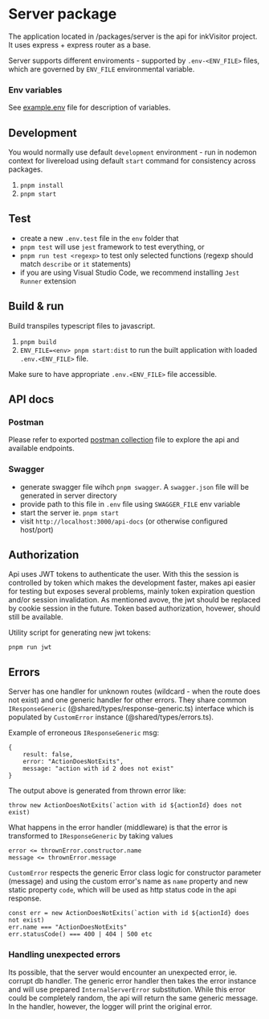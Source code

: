 # Server package

The application located in /packages/server is the api for inkVisitor project.
It uses express + express router as a base.

Server supports different enviroments - supported by `.env-<ENV_FILE>` files, which are governed by `ENV_FILE` environmental variable.

### Env variables

See [example.env](./env/example.env) file for description of variables.

## Development

You would normally use default `development` environment - run in nodemon context for livereload using default `start` command for consistency across packages.

1. `pnpm install`
2. `pnpm start`

## Test

- create a new `.env.test` file in the `env` folder that
- `pnpm test` will use `jest` framework to test everything, or
- `pnpm run test <regexp>` to test only selected functions (regexp should match `describe` or `it` statements)
- if you are using Visual Studio Code, we recommend installing `Jest Runner` extension

## Build & run

Build transpiles typescript files to javascript.

1. `pnpm build`
2. `ENV_FILE=<env> pnpm start:dist` to run the built application with loaded `.env.<ENV_FILE>` file.

Make sure to have appropriate `.env.<ENV_FILE>` file accessible.

## API docs

### Postman

Please refer to exported [postman collection](./postman/inkvisitor_api.postman_collection.json) file to explore the api and available endpoints.

### Swagger

- generate swagger file wihch `pnpm swagger`. A `swagger.json` file will be generated in server directory
- provide path to this file in `.env` file using `SWAGGER_FILE` env variable
- start the server ie. `pnpm start`
- visit `http://localhost:3000/api-docs` (or otherwise configured host/port)

## Authorization

Api uses JWT tokens to authenticate the user. With this the session is controlled by token which makes the development faster, makes api easier for testing but exposes several problems, mainly token expiration question and/or session invalidation. As mentioned avove, the jwt should be replaced by cookie session in the future. Token based authorization, hovewer, should still be available.

Utility script for generating new jwt tokens:

`pnpm run jwt`

## Errors

Server has one handler for unknown routes (wildcard - when the route does not exist) and one generic handler for other errors.
They share common `IResponseGeneric` (@shared/types/response-generic.ts) interface which is populated by `CustomError` instance (@shared/types/errors.ts).

Example of erroneous `IResponseGeneric` msg:

```
{
    result: false,
    error: "ActionDoesNotExits",
    message: "action with id 2 does not exist"
}
```

The output above is generated from thrown error like:

```
throw new ActionDoesNotExits(`action with id ${actionId} does not exist)
```

What happens in the error handler (middleware) is that the error is transformed to `IResponseGeneric` by taking values

```
error <= thrownError.constructor.name
message <= thrownError.message
```

`CustomError` respects the generic Error class logic for constructor parameter (message) and using the custom error's name as `name` property
and new static property `code`, which will be used as http status code in the api response.

```
const err = new ActionDoesNotExits(`action with id ${actionId} does not exist)
err.name === "ActionDoesNotExits"
err.statusCode() === 400 | 404 | 500 etc
```

### Handling unexpected errors

Its possible, that the server would encounter an unexpected error, ie. corrupt db handler.
The generic error handler then takes the error instance and will use prepared `InternalServerError` substitution.
While this error could be completely random, the api will return the same generic message. In the handler, however, the logger will print the original error.
